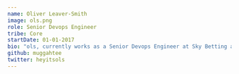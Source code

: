 ```yaml
---
name: Oliver Leaver-Smith
image: ols.png
role: Senior Devops Engineer
tribe: Core
startDate: 01-01-2017
bio: "ols, currently works as a Senior Devops Engineer at Sky Betting and Gaming. His topics of expertise include OpenBSD, automation, chaos and resilience engineering, and Nerf warfare. He is also interested in security, networking, privacy, opensource, decentralisation and federation, hardware hacking, and cyberdecks."
github: muggahtee
twitter: heyitsols
---
```

